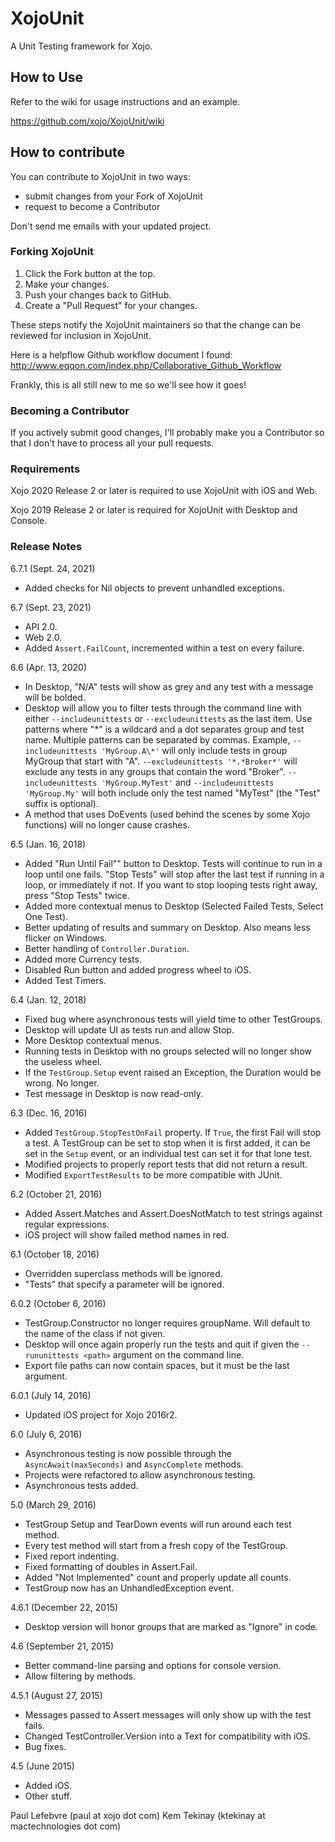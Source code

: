 XojoUnit
========

A Unit Testing framework for Xojo.

## How to Use

Refer to the wiki for usage instructions and an example.

https://github.com/xojo/XojoUnit/wiki

## How to contribute

You can contribute to XojoUnit in two ways:

* submit changes from your Fork of XojoUnit
* request to become a Contributor

Don't send me emails with your updated project.

### Forking XojoUnit

1. Click the Fork button at the top.
2. Make your changes.
3. Push your changes back to GitHub.
4. Create a "Pull Request" for your changes.

These steps notify the XojoUnit maintainers so that the change can be reviewed for inclusion in XojoUnit.

Here is a helpflow Github workflow document I found:
http://www.eqqon.com/index.php/Collaborative_Github_Workflow

Frankly, this is all still new to me so we'll see how it goes!

### Becoming a Contributor

If you actively submit good changes, I'll probably make you a Contributor so that I don't have to process all your pull requests.

### Requirements

Xojo 2020 Release 2 or later is required to use XojoUnit with iOS and Web.

Xojo 2019 Release 2 or later is required for XojoUnit with Desktop and Console.

### Release Notes

6.7.1 (Sept. 24, 2021)

- Added checks for Nil objects to prevent unhandled exceptions.

6.7 (Sept. 23, 2021)

- API 2.0.
- Web 2.0.
- Added `Assert.FailCount`, incremented within a test on every failure.

6.6 (Apr. 13, 2020)

- In Desktop, "N/A" tests will show as grey and any test with a message will be bolded.
- Desktop will allow you to filter tests through the command line with either `--includeunittests` or `--excludeunittests` as the last item. Use patterns where "\*" is a wildcard and a dot separates group and test name. Multiple patterns can be separated by commas. Example, `--includeunittests 'MyGroup.A\*'` will only include tests in group MyGroup that start with "A". `--excludeunittests '*.*Broker*'` will exclude any tests in any groups that contain the word "Broker". `--includeunittests 'MyGroup.MyTest'` and `--includeunittests 'MyGroup.My'` will both include only the test named "MyTest" (the "Test" suffix is optional).
- A method that uses DoEvents (used behind the scenes by some Xojo functions) will no longer cause crashes.

6.5 (Jan. 16, 2018)

- Added "Run Until Fail"" button to Desktop. Tests will continue to run in a loop until one fails. "Stop Tests" will stop after the last test if running in a loop, or immediately if not. If you want to stop looping tests right away, press "Stop Tests" twice.
- Added more contextual menus to Desktop (Selected Failed Tests, Select One Test).
- Better updating of results and summary on Desktop. Also means less flicker on Windows.
- Better handling of `Controller.Duration`.
- Added more Currency tests.
- Disabled Run button and added progress wheel to iOS.
- Added Test Timers.

6.4 (Jan. 12, 2018)

- Fixed bug where asynchronous tests will yield time to other TestGroups.
- Desktop will update UI as tests run and allow Stop.
- More Desktop contextual menus.
- Running tests in Desktop with no groups selected will no longer show the useless wheel.
- If the `TestGroup.Setup` event raised an Exception, the Duration would be wrong. No longer.
- Test message in Desktop is now read-only.

6.3 (Dec. 16, 2016)

- Added `TestGroup.StopTestOnFail` property. If `True`, the first Fail will stop a test. A TestGroup can be set to stop when it is first added, it can be set in the `Setup` event, or an individual test can set it for that lone test.
- Modified projects to properly report tests that did not return a result.
- Modified `ExportTestResults` to be more compatible with JUnit.

6.2 (October 21, 2016)

- Added Assert.Matches and Assert.DoesNotMatch to test strings against regular expressions.
- iOS project will show failed method names in red.

6.1 (October 18, 2016)

- Overridden superclass methods will be ignored.
- "Tests" that specify a parameter will be ignored.

6.0.2 (October 6, 2016)

- TestGroup.Constructor no longer requires groupName. Will default to the name of the class if not given.
- Desktop will once again properly run the tests and quit if given the `--rununittests <path>` argument on the command line.
- Export file paths can now contain spaces, but it must be the last argument.

6.0.1 (July 14, 2016)

- Updated iOS project for Xojo 2016r2.

6.0 (July 6, 2016)

- Asynchronous testing is now possible through the `AsyncAwait(maxSeconds)` and `AsyncComplete` methods.
- Projects were refactored to allow asynchronous testing.
- Asynchronous tests added.

5.0 (March 29, 2016)

- TestGroup Setup and TearDown events will run around each test method.
- Every test method will start from a fresh copy of the TestGroup.
- Fixed report indenting.
- Fixed formatting of doubles in Assert.Fail.
- Added "Not Implemented" count and properly update all counts.
- TestGroup now has an UnhandledException event.

4.6.1 (December 22, 2015)

- Desktop version will honor groups that are marked as "Ignore" in code.

4.6 (September 21, 2015)

- Better command-line parsing and options for console version.
- Allow filtering by methods.

4.5.1 (August 27, 2015)

- Messages passed to Assert messages will only show up with the test fails.
- Changed TestController.Version into a Text for compatibility with iOS.
- Bug fixes.

4.5 (June 2015)

- Added iOS.
- Other stuff.

Paul Lefebvre (paul at xojo dot com)
Kem Tekinay (ktekinay at mactechnologies dot com)
